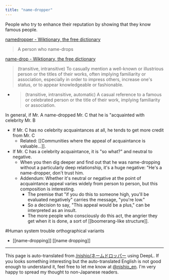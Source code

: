 ```yaml
---
title: "name-dropper"
---
```


People who try to enhance their reputation by showing that they know famous people.

[namedropper - Wiktionary, the free dictionary](https://en.wiktionary.org/wiki/namedropper)
> A person who name-drops

[name-drop - Wiktionary, the free dictionary](https://en.wiktionary.org/wiki/name-drop)
> (transitive, intransitive) To casually mention a well-known or illustrious person or the titles of their works, often implying familiarity or association, especially in order to impress others, increase one's status, or to appear knowledgeable or fashionable.
- > (transitive, intransitive, automatic) A casual reference to a famous or celebrated person or the title of their work, implying familiarity or association.

In general, if Mr. A name-dropped Mr. C that he is "acquainted with celebrity Mr. B
- If Mr. C has no celebrity acquaintances at all, he tends to get more credit from Mr. C
    - Related: [[Communities where the appeal of acquaintance is valuable...]].
- If Mr. C has a celebrity acquaintance, it is "so what?" and neutral to negative.
    - When you then dig deeper and find out that he was name-dropping without a particularly deep relationship, it's a huge negative: "He's a name-dropper, don't trust him.
    - Addendum: Whether it's neutral or negative at the point of acquaintance appeal varies widely from person to person, but this composition is interesting.
        - The premise that "if you do this to someone high, you'll be evaluated negatively" carries the message, "you're low."
        - So a decision to say, "This appeal would be a plus," can be interpreted as an insult.
        - The more people who consciously do this act, the angrier they get when it is done, a sort of [[boomerang-like structure]].


#Human system trouble
orthographical variants
- [[name-dropping]]
[[name dropping]]

---
This page is auto-translated from [/nishio/ネームドロッパー](https://scrapbox.io/nishio/ネームドロッパー) using DeepL. If you looks something interesting but the auto-translated English is not good enough to understand it, feel free to let me know at [@nishio_en](https://twitter.com/nishio_en). I'm very happy to spread my thought to non-Japanese readers.